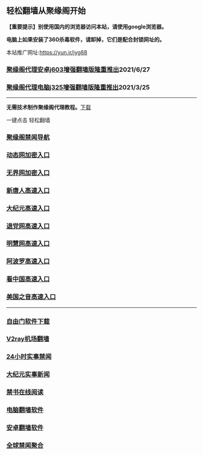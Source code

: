 ## 轻松翻墙从聚缘阁开始

**【重要提示】别使用国内的浏览器访问本站，请使用google浏览器。**

**电脑上如果安装了360杀毒软件，请卸掉，它们是配合封锁网址的。**

本站推广网址:https://yun.ir/jyg88

### [聚缘阁代理安卓j603增强翻墙版隆重推出](https://gitlab.com/juyuange/2/-/raw/master/j603.apk)2021/6/27

### [聚缘阁代理电脑j325增强翻墙版隆重推出](https://gitlab.com/juyuange/2/-/raw/master/j325dn.rar)2021/3/25

***



**无需技术制作聚缘阁代理教程。**[下载](https://gitlab.com/j25414/jyg/-/raw/master/jygdl.rar)

一键点击 轻松翻墙

### [聚缘阁禁闻导航](https://36.jopk.workers.dev)

### [动态网加密入口](https://69.uooph.gq/dwoo/u444p)

### [无界网加密入口](https://69.uooph.gq/abbbb/n12a)

### [新唐人高速入口](https://69.uooph.gq/mtttt/e5r)

### [大纪元高速入口](https://69.uooph.gq/yyyyy/e7b)

### [退党网高速入口](https://69.uooph.gq/aakkk/e8h)

### [明慧网高速入口](https://69.uooph.gq/aakkk/e3r)

### [阿波罗高速入口](https://69.uooph.gq/aakkk/e13e)

### [看中国高速入口](https://69.uooph.gq/aakkk/e11n)

### [美国之音高速入口](https://69.uooph.gq/aakkk/e18m)
***






### [自由门软件下载](https://git.io/skyfree)

### [V2ray机场翻墙](https://github.com/bannedbook/fanqiang/wiki/V2ray%E6%9C%BA%E5%9C%BA)

### [24小时实事禁闻](https://github.com/fyvn2199/djy/blob/master/gb/n24hr.md?dfh#1)

### [大纪元实事新闻](https://github.com/fyvn2199/djy/blob/master/gb/nsc413.md?dfh#1)

### [禁书在线阅读](https://github.com/txyzum203/djy/blob/master/gb/9p.md?flntdtv#1)

### [电脑翻墙软件](https://github.com/Alvin9999/new-pac/wiki)

### [安卓翻墙软件](https://git.io/afq)

### [全球禁闻聚合](https://github.com/gfw-breaker/banned-news1/blob/master/README.md)













